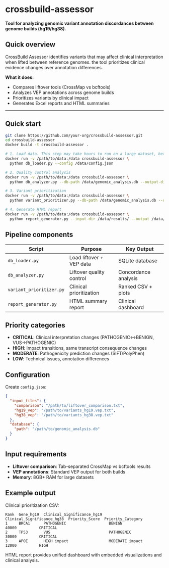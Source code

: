 # crossbuild-assessor

**Tool for analyzing genomic variant annotation discordances between genome builds (hg19/hg38).**

## Quick overview

CrossBuild Assessor identifies variants that may affect clinical interpretation when lifted between reference genomes. the tool prioritizes clinical evidence changes over annotation differences.

**What it does:**
- Compares liftover tools (CrossMap vs bcftools) 
- Analyzes VEP annotations across genome builds
- Prioritizes variants by clinical impact
- Generates Excel reports and HTML summaries

---

## Quick start

```bash
git clone https://github.com/your-org/crossbuild-assessor.git
cd crossbuild-assessor
docker build -t crossbuild-assessor .

# 1. Load data. This step may take hours to run on a large dataset, better to use cluster.
docker run -v /path/to/data:/data crossbuild-assessor \
  python db_loader.py --config /data/config.json

# 2. Quality control analysis  
docker run -v /path/to/data:/data crossbuild-assessor \
  python db_analyzer.py --db-path /data/genomic_analysis.db --output-dir /data/qc/

# 3. Variant prioritization
docker run -v /path/to/data:/data crossbuild-assessor \
  python variant_prioritizer.py --db-path /data/genomic_analysis.db --output-dir /data/results/

# 4. Generate HTML report
docker run -v /path/to/data:/data crossbuild-assessor \
  python report_generator.py --input-dir /data/results/ --output /data/crossbuild_report.html
```

## Pipeline components

| Script | Purpose | Key Output |
|--------|---------|------------|
| `db_loader.py` | Load liftover + VEP data | SQLite database |
| `db_analyzer.py` | Liftover quality control | Concordance analysis |
| `variant_prioritizer.py` | Clinical prioritization | Ranked CSV + plots |
| `report_generator.py` | HTML summary report | Clinical dashboard |

## Priority categories

- **CRITICAL**: Clinical interpretation changes (PATHOGENIC↔BENIGN, VUS→PATHOGENIC) 
- **HIGH**: Impact transitions, same transcript consequence changes
- **MODERATE**: Pathogenicity prediction changes (SIFT/PolyPhen)
- **LOW**: Technical issues, annotation differences

## Configuration

Create `config.json`:

```json
{
  "input_files": {
    "comparison": "/path/to/liftover_comparison.txt",
    "hg19_vep": "/path/to/variants_hg19.vep.txt",
    "hg38_vep": "/path/to/variants_hg38.vep.txt"
  },
  "database": {
    "path": "/path/to/genomic_analysis.db"
  }
}
```

## Input requirements

- **Liftover comparison**: Tab-separated CrossMap vs bcftools results
- **VEP annotations**: Standard VEP output for both builds
- **Memory**: 8GB+ RAM for large datasets

## Example output

Clinical prioritization CSV:

```text
Rank  Gene_hg19  Clinical_Significance_hg19  Clinical_Significance_hg38  Priority_Score  Priority_Category
1     BRCA1      PATHOGENIC                   BENIGN                      40000          CRITICAL
2     TP53       VUS                          PATHOGENIC                  30000          CRITICAL  
3     APOE       HIGH impact                  MODERATE impact             12000          HIGH
```

HTML report provides unified dashboard with embedded visualizations and clinical analysis.